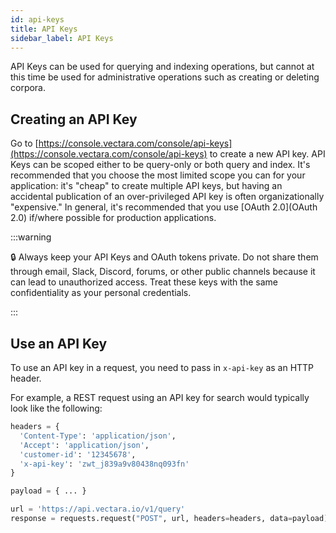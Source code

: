 ```yaml
---
id: api-keys
title: API Keys
sidebar_label: API Keys
---
```


API Keys can be used for querying and indexing operations, but cannot at this
time be used for administrative operations such as creating or deleting corpora.

## Creating an API Key
Go to [https://console.vectara.com/console/api-keys](https://console.vectara.com/console/api-keys)
to create a new API key.  API Keys can be scoped either to be query-only or
both query and index.  It's recommended that you choose the most limited scope
you can for your application: it's "cheap" to create multiple API keys, but
having an accidental publication of an over-privileged API key is often
organizationally "expensive."  In general, it's recommended that you use
[OAuth 2.0](OAuth 2.0) if/where possible for production applications.

:::warning

:lock: Always keep your API Keys and OAuth tokens private. Do not share them 
through email, Slack, Discord, forums, or other public channels because it 
can lead to unauthorized access. Treat these keys with the same confidentiality 
as your personal credentials. 

:::

## Use an API Key

To use an API key in a request, you need to pass in `x-api-key` as an HTTP
header.

For example, a REST request using an API key for search would typically look
like the following:
```py showLineNumbers
headers = {
  'Content-Type': 'application/json',
  'Accept': 'application/json',
  'customer-id': '12345678',
  'x-api-key': 'zwt_j839a9v80438nq093fn'
}

payload = { ... }

url = 'https://api.vectara.io/v1/query'
response = requests.request("POST", url, headers=headers, data=payload)
```

